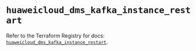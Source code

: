 # `huaweicloud_dms_kafka_instance_restart`

Refer to the Terraform Registry for docs: [`huaweicloud_dms_kafka_instance_restart`](https://registry.terraform.io/providers/huaweicloud/huaweicloud/1.71.1/docs/resources/dms_kafka_instance_restart).
